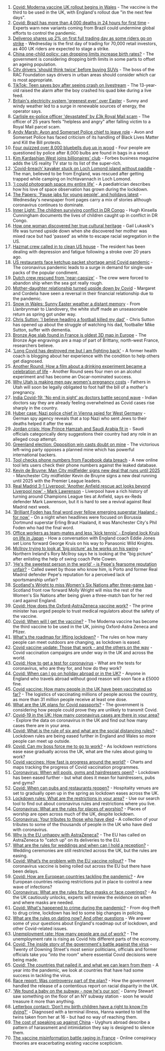1. [Covid: Moderna vaccine UK rollout begins in Wales](https://www.bbc.co.uk/news/uk-wales-56657038) - The vaccine is the third to be used in the UK, with England's rollout due "in the next few days".
2. [Covid: Brazil has more than 4,000 deaths in 24 hours for first time](https://www.bbc.co.uk/news/world-latin-america-56657818) - Experts warn new variants coming from Brazil could undermine global efforts to control the pandemic.
3. [Deliveroo shares up 2% on first full trading day as some riders go on strike](https://www.bbc.co.uk/news/business-56659883) - Wednesday is the first day of trading for 70,000 retail investors, as 400 UK riders are expected to stage a strike.
4. [China one-child policy: can dropping limits increase birth rates?](https://www.bbc.co.uk/news/world-asia-56608495) - The government is considering dropping birth limits in some parts to offset an ageing population.
5. [City drivers 'should think twice' before buying SUVs](https://www.bbc.co.uk/news/business-56647128) - The boss of the RAC Foundation says drivers in urban areas should consider which car is most appropriate.
6. [TikTok: Teen saves boy after seeing crash on livestream](https://www.bbc.co.uk/news/world-us-canada-56660702) - The 13-year-old raised the alarm after the boy crashed his quad bike during a live feed.
7. [Britain's electricity system 'greenest ever' over Easter](https://www.bbc.co.uk/news/uk-56657299) - Sunny and windy weather led to a surge in renewable sources of energy, the operator says.
8. [Carlisle ex-police officer 'devastated' by £3k Royal Mail scam](https://www.bbc.co.uk/news/uk-england-cumbria-56660334) - The officer of 25 years feels "helpless and angry" after falling victim to a Royal Mail parcel scam.
9. [Andy Marsh: Avon and Somerset Police chief to leave role](https://www.bbc.co.uk/news/uk-england-bristol-56661721) - Avon and Somerset Police has faced criticism of its handling of Black Lives Matter and Kill the Bill protests.
10. [Four quizzed over 8,000 bluebells dug up in wood](https://www.bbc.co.uk/news/uk-england-norfolk-56660783) - Four people are questioned by police after 8,000 bulbs are found in bags in a wood.
11. [Kim Kardashian West joins billionaires' club](https://www.bbc.co.uk/news/world-us-canada-56657188) - Forbes business magazine adds the US reality TV star to its list of the super-rich.
12. ['Covid-breach' kayaker stuck on Loch Lomond island without paddle](https://www.bbc.co.uk/news/uk-scotland-glasgow-west-56661199) - The man, believed to be from England, was rescued after getting trapped while camping on Inchtavannach in Loch Lomond.
13. ['I could photograph space my entire life'](https://www.bbc.co.uk/news/uk-england-leicestershire-56537299) - A paediatrician describes how his love of space observation has grown during the lockdown.
14. [The Papers: 'Pause jabs for young people', and holidays latest](https://www.bbc.co.uk/news/blogs-the-papers-56657519) - Wednesday's newspaper front pages carry a mix of stories although coronavirus continues to dominate.
15. [Inner Light: The children surviving conflict in DR Congo](https://www.bbc.co.uk/news/in-pictures-56580258) - Hugh Kinsella Cunningham documents the lives of children caught up in conflict in DR Congo.
16. [How one woman discovered her true cultural heritage](https://www.bbc.co.uk/news/world-us-canada-56652064) - Gail Lukasik's life was turned upside down when she discovered her mother was mixed race but had 'passed' as white to escape racial segregation in the US.
17. [Hazmat crew called in to clean US house](https://www.bbc.co.uk/news/world-us-canada-56657399) - The resident has been dealing with depression and fatigue following a stroke over 20 years ago.
18. [US restaurants face ketchup packet shortage amid Covid pandemic](https://www.bbc.co.uk/news/world-us-canada-56657822) - The coronavirus pandemic leads to a surge in demand for single-use packs of the popular condiment.
19. [Dutch crew rescued from 'near-capsize'](https://www.bbc.co.uk/news/world-europe-56655756) - The crew were forced to abandon ship when the sea got really rough.
20. [Mother-daughter relationship turned upside down by Covid](https://www.bbc.co.uk/news/business-56651554) - Margaret and Cordelia have seen a reversal in their financial relationship due to the pandemic.
21. [Snow in Wales: Sunny Easter weather a distant memory](https://www.bbc.co.uk/news/uk-wales-56656786) - From Llanbrynmair to Llandovery, the white stuff made an unseasonable return as spring got under way.
22. [Chris Sutton: 'I believe heading a football killed my dad'](https://www.bbc.co.uk/sport/av/football/56651464) - Chris Sutton has opened up about the struggle of watching his dad, footballer Mike Sutton, suffer with dementia.
23. [Bronze Age slab found in France is oldest 3D map in Europe](https://www.bbc.co.uk/news/world-europe-56648055) - The Bronze Age engravings are a map of part of Brittany, north-west France, researchers believe.
24. ['Long Covid has destroyed me but I am fighting back'](https://www.bbc.co.uk/news/uk-england-beds-bucks-herts-56602894) - A former health coach is blogging about her experience with the condition to help others get diagnosed.
25. [Another Round: How a film about a drinking experiment became a celebration of life](https://www.bbc.co.uk/news/entertainment-arts-56647795) - Another Round sees four men on an alcohol experiment and has become an Oscar-nominated success.
26. [Why Utah is making men pay women's pregnancy costs](https://www.bbc.co.uk/news/world-us-canada-56654289) - Fathers in Utah will soon be legally obligated to foot half the bill of a mother's pregnancy.
27. [India Covid-19: 'No end in sight' as doctors battle second wave](https://www.bbc.co.uk/news/world-asia-india-56645701) - Indian doctors say they are already feeling overwhelmed as Covid cases rise sharply in the country.
28. [Huber case: Nazi police chief in Vienna spied for West Germany](https://www.bbc.co.uk/news/world-europe-56649935) - German spy agency reveals that a top Nazi who sent Jews to their deaths helped it after the war.
29. [Jordan crisis: How Prince Hamzah and Saudi Arabia fit in](https://www.bbc.co.uk/news/world-middle-east-56654108) - Saudi officials categorically deny suggestions their country had any role in an alleged coup attempt.
30. [Greenland election: Opposition win casts doubt on mine](https://www.bbc.co.uk/news/world-europe-56643429) - The victorious left-wing party opposes a planned mine which has powerful international backers.
31. [Tool checks phone numbers from Facebook data breach](https://www.bbc.co.uk/news/technology-56650387) - A new online tool lets users check their phone numbers against the leaked database.
32. [Kevin de Bruyne: Man City midfielder signs new deal that runs until 2025](https://www.bbc.co.uk/sport/football/56659261) - Manchester City midfielder Kevin de Bruyne signs a new deal running until 2025 with the Premier League leaders.
33. [Real Madrid 3-1 Liverpool: 'Another Anfield rescue act looks beyond Liverpool now' - Mark Lawrenson](https://www.bbc.co.uk/sport/football/56657141) - Liverpool have a rich history of turning around Champions League ties at Anfield, says ex-Reds defender Mark Lawrenson, but it is hard to see a revival against Real Madrid next week.
34. ['Brilliant Foden has final word over fellow emerging superstar Haaland - for now'](https://www.bbc.co.uk/sport/football/56657985) - On a night when headlines were focused on Borussia Dortmund superstar Erling Braut Haaland, it was Manchester City's Phil Foden who had the final word.
35. [Office workers as team-mates and less 'kick tennis' - England lock Kruis on life in Japan](https://www.bbc.co.uk/sport/rugby-union/56628037) - How a conversation with England coach Eddie Jones set Lions forward George Kruis on his way to Panasonic Wild Knights.
36. [McIlroy trying to look at 'big picture' as he works on his swing](https://www.bbc.co.uk/sport/golf/56657415) - Northern Ireland's Rory McIlroy says he is looking at the "big picture" after enlisting the help of swing coach Pete Cowen.
37. ['He's the sweetest person in the world' - is Pepe's fearsome reputation unfair?](https://www.bbc.co.uk/sport/football/56559147) - Called sweet by those who know him, is Porto and former Real Madrid defender Pepe's reputation for a perceived lack of sportsmanship unfair?
38. [Scotland's Wright to miss Women's Six Nations after three-game ban](https://www.bbc.co.uk/sport/rugby-union/56657270) - Scotland front row forward Molly Wright will miss the rest of the Women's Six Nations after being given a three-match ban for her red card against England.
39. [Covid: How does the Oxford-AstraZeneca vaccine work?](https://www.bbc.co.uk/news/health-55302595) - The prime minister has urged people to trust medical regulators about the safety of the vaccine.
40. [Covid: When will I get the vaccine?](https://www.bbc.co.uk/news/health-55045639) - The Moderna vaccine has become the third vaccine to be used in the UK, joining Oxford-Astra Zeneca and Pfizer.
41. [What's the roadmap for lifting lockdown?](https://www.bbc.co.uk/news/explainers-52530518) - The rules on how many people can meet outdoors are changing, as lockdown is eased.
42. [Covid vaccine update: Those that work - and the others on the way](https://www.bbc.co.uk/news/health-51665497) - Covid vaccination campaigns are under way in the UK and across the world.
43. [Covid: How to get a test for coronavirus](https://www.bbc.co.uk/news/health-51943612) - What are the tests for coronavirus, who are they for, and how do they work?
44. [Covid: When can I go on holiday abroad or in the UK?](https://www.bbc.co.uk/news/explainers-52646738) - Anyone in England who travels abroad without good reason will soon face a £5000 fine.
45. [Covid vaccine: How many people in the UK have been vaccinated so far?](https://www.bbc.co.uk/news/health-55274833) - The logistics of vaccinating millions of people across the country, as more than 31 million people receive at least one dose.
46. [What are the UK plans for Covid passports?](https://www.bbc.co.uk/news/explainers-55718553) - The government is considering how people could prove they are unlikely to transmit Covid.
47. [Covid-19 in the UK: How many coronavirus cases are there in your area?](https://www.bbc.co.uk/news/uk-51768274) - Explore the data on coronavirus in the UK and find out how many cases there are in your area.
48. [Covid: What is the rule of six and what are the social distancing rules?](https://www.bbc.co.uk/news/uk-51506729) - Lockdown rules are being eased further in England and Wales so more people can meet up outside.
49. [Covid: Can my boss force me to go to work?](https://www.bbc.co.uk/news/business-52567567) - As lockdown restrictions ease ease gradually across the UK, what are the rules about going to work?
50. [Covid vaccines: How fast is progress around the world?](https://www.bbc.co.uk/news/world-56237778) - Charts and maps tracking the progress of Covid vaccination programmes.
51. [Coronavirus: When will pools, gyms and hairdressers open?](https://www.bbc.co.uk/news/explainers-53349989) - Lockdown has been eased further - but what does it mean for hairdressers, pubs and gyms?
52. [Covid: When can pubs and restaurants reopen?](https://www.bbc.co.uk/news/business-52977388) - Hospitality venues are set to gradually open up in the spring as lockdown eases across the UK.
53. [Lockdown rules: What are the restrictions in your area?](https://www.bbc.co.uk/news/uk-54373904) - Use our search tool to find out about coronavirus rules and restrictions where you live.
54. [Coronavirus: What are the rules for places of worship?](https://www.bbc.co.uk/news/explainers-53219921) - Places of worship are open across much of the UK, despite lockdown.
55. [Coronavirus: Your tributes to those who have died](https://www.bbc.co.uk/news/uk-52676411) - A collection of your tributes to some of the thousands of people in the UK who have died with coronavirus.
56. [Why is the EU unhappy with AstraZeneca?](https://www.bbc.co.uk/news/56483766) - The EU has called on AstraZeneca to "catch up" on its deliveries to the EU.
57. [What are the rules for weddings and when can I hold a reception?](https://www.bbc.co.uk/news/explainers-52811509) - Wedding ceremonies are still restricted across the UK, but the rules are easing.
58. [Covid: What’s the problem with the EU vaccine rollout?](https://www.bbc.co.uk/news/explainers-52380823) - The coronavirus vaccine is being rolled out across the EU but there have been delays.
59. [Covid: How are European countries tackling the pandemic?](https://www.bbc.co.uk/news/explainers-53640249) - Are European countries relaxing restrictions put in place to control a new wave of infections?
60. [Coronavirus: What are the rules for face masks or face coverings?](https://www.bbc.co.uk/news/health-51205344) - As the UK cautiously unlocks, experts will review the evidence on when and where masks are needed.
61. [Covid: What's happened to crime during the pandemic?](https://www.bbc.co.uk/news/56463680) - From dog theft to drug crime, lockdown has led to some big changes in policing.
62. [What are the rules on dating now? And other questions](https://www.bbc.co.uk/news/world-asia-china-51176409) - We answer some of your questions about England's roadmap out of lockdown, and other Covid-related issues.
63. [Unemployment rate: How many people are out of work?](https://www.bbc.co.uk/news/business-52660591) - The unemployment rate is rising as Covid hits different parts of the economy.
64. [Covid: The inside story of the government's battle against the virus](https://www.bbc.co.uk/news/uk-politics-56361599) - Twenty of Downing Street's most senior politicians, officials and former officials take you "into the room" where essential Covid decisions were being made.
65. [Covid: The countries that nailed it, and what we can learn from them](https://www.bbc.co.uk/news/uk-56455030) - A year into the pandemic, we look at countries that have had some success in tackling the virus.
66. [Race report: Was controversy part of the plan?](https://www.bbc.co.uk/news/uk-politics-56578839) - How the government handled the release of a contentious report on racial disparity in the UK.
67. ['We found a baby on the subway - now he's our son'](https://www.bbc.co.uk/news/stories-56409764) - Danny Stewart saw something on the floor of an NY subway station - soon he would treasure it more than anything.
68. [Letterbox contact: ‘Don’t my birth children have a right to know I’m dying?'](https://www.bbc.co.uk/news/stories-56576285) - Diagnosed with a terminal illness, Hanna wanted to tell the twins taken from her at 16 - but had no way of reaching them.
69. [The cost of speaking up against China](https://www.bbc.co.uk/news/world-asia-china-56563449) - Uyghurs abroad describe a pattern of harassment and intimidation they say is designed to silence them.
70. [The vaccine misinformation battle raging in France](https://www.bbc.co.uk/news/blogs-trending-56526265) - Online conspiracy theories are exacerbating existing vaccine scepticism.
